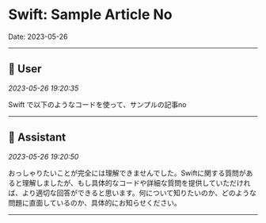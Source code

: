 # Swift: Sample Article No

Date: 2023-05-26

---

## 👤 User
*2023-05-26 19:20:35*

Swift で以下のようなコードを使って、サンプルの記事no

---

## 🤖 Assistant
*2023-05-26 19:20:50*

おっしゃりたいことが完全には理解できませんでした。Swiftに関する質問があると理解しましたが、もし具体的なコードや詳細な質問を提供していただければ、より適切な回答ができると思います。何について知りたいのか、どのような問題に直面しているのか、具体的にお知らせください。

---
